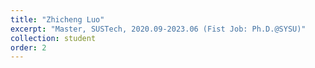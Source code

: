 ```yaml
---
title: "Zhicheng Luo"
excerpt: "Master, SUSTech, 2020.09-2023.06 (Fist Job: Ph.D.@SYSU)"
collection: student
order: 2
---
```

